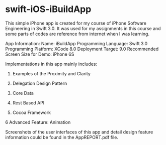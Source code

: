 # swift-iOS-iBuildApp
This simple iPhone app is created for my course of iPhone Software Engineering in Swift 3.0. 
It was used for my assignments in this course and some parts of codes are reference from internet when I was learning.

App Information:
Name: iBuildApp
Programming Language: Swift 3.0
Programming Platform: XCode 8.0
Deployment Target:  9.0
Recommended Screen Size for Demo: iPhone 6S

Implementations in this app mainly includes:

1. Examples of the Proximity and Clarity

2. Delegation Design Pattern

3. Core Data

4. Rest Based API

5. Cocoa Framework

6 Advanced Feature: Animation

Screenshots of the user interfaces of this app and detail design feature information could be found in the AppREPORT.pdf file.
